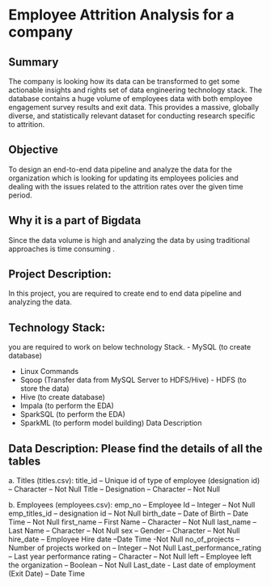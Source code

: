 # Employee Attrition Analysis for a company
## Summary
The company is looking how its data can be transformed to get some actionable insights and rights set of data engineering technology stack. The database contains a huge volume of employees data  with both employee engagement survey results and exit data. This provides a massive, globally diverse, and statistically relevant dataset for conducting research specific to attrition.

## Objective 
To design an end-to-end data pipeline and analyze the data for the organization which is looking for updating its employees policies and dealing with the issues related to the attrition rates over the given time period.

## Why it is a part of Bigdata  
Since the data volume is high and analyzing the data by using traditional approaches is time consuming .


## Project Description:
In this project, you are required to create end to end data pipeline and analyzing the data.

## Technology Stack:
you are required to work on below technology Stack. - MySQL (to create database)
- Linux Commands
- Sqoop (Transfer data from MySQL Server to HDFS/Hive) - HDFS (to store the data)
- Hive (to create database)
- Impala (to perform the EDA)
- SparkSQL (to perform the EDA)
- SparkML (to perform model building)
 Data Description

## Data Description: Please find the details of all the tables
a. Titles (titles.csv):
title_id – Unique id of type of employee (designation id) – Character – Not Null Title – Designation – Character – Not Null



b. Employees (employees.csv):
emp_no – Employee Id – Integer – Not Null
emp_titles_id – designation id – Not Null
birth_date – Date of Birth – Date Time – Not Null
first_name – First Name – Character – Not Null
last_name – Last Name – Character – Not Null
sex – Gender – Character – Not Null
hire_date – Employee Hire date –Date Time -Not Null
no_of_projects – Number of projects worked on – Integer – Not Null Last_performance_rating – Last year performance rating – Character – Not Null left – Employee left the organization – Boolean – Not Null
Last_date - Last date of employment (Exit Date) – Date Time

